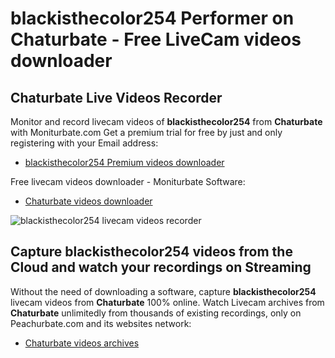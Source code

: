 # blackisthecolor254 Performer on Chaturbate - Free LiveCam videos downloader

## Chaturbate Live Videos Recorder

Monitor and record livecam videos of **blackisthecolor254** from **Chaturbate** with Moniturbate.com
Get a premium trial for free by just and only registering with your Email address:
* [blackisthecolor254 Premium videos downloader](https://moniturbate.com/request-demo-licence-key.html)

Free livecam videos downloader - Moniturbate Software:
* [Chaturbate videos downloader](https://moniturbate.com/moniturbate-download-software.html)

![blackisthecolor254 livecam videos recorder](https://peachurnet.com/templates/moniturbate-software.png)


## Capture blackisthecolor254 videos from the Cloud and watch your recordings on Streaming

Without the need of downloading a software, capture **blackisthecolor254** livecam videos from **Chaturbate** 100% online.
Watch Livecam archives from **Chaturbate** unlimitedly from thousands of existing recordings, only on Peachurbate.com and its websites network:
* [Chaturbate videos archives](https://peachurnet.com/)